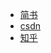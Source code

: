 - [简书](https://www.jianshu.com/p/466d13f0af9c)
- [csdn](http://blog.csdn.net/qq_33572444/article/details/79053171)
- [知乎](https://zhuanlan.zhihu.com/p/32894040)